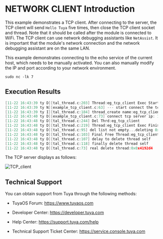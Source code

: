 # NETWORK CLIENT Introduction

This example demonstrates a TCP client. After connecting to the server, the TCP client will send `Hello Tuya` five times, then close the TCP client socket and thread. Note that it should be called after the module is connected to WiFi. The TCP client can use network debugging assistants like `NetAssist`. It is important that the module's network connection and the network debugging assistant are on the same LAN.

This example demonstrates connecting to the echo service of the current host, which needs to be manually activated. You can also manually modify the IP and port according to your network environment.
```
sudo nc -lk 7
```

## Execution Results
```c
[11-22 16:43:39 ty D][tal_thread.c:203] Thread:eg_tcp_client Exec Start. Set to Running Stat
[11-22 16:43:39 ty N][example_tcp_client.c:63] --- start connect the tcp server 127.0.0.1 port 7
[11-22 16:43:39 ty I][tal_thread.c:184] thread_create name:eg_tcp_client,stackDepth:3072,totalstackDepth:42496,priority:3
[11-22 16:43:40 ty D][example_tcp_client.c:73] connect tcp server ip: 127.0.0.1, port: 7
[11-22 16:43:48 ty D][tal_thread.c:244] Del Thrd:eg_tcp_client
[11-22 16:43:48 ty D][tal_thread.c:219] Thread:eg_tcp_client Exec Finish. Set to Del Stat
[11-22 16:43:48 ty D][tal_thread.c:95] del list not empty...deleting 0x42fc00, next 0x42fd88
[11-22 16:43:48 ty D][tal_thread.c:103] Final Free Thread:eg_tcp_client, is_self:1
[11-22 16:43:48 ty D][tal_thread.c:107] delay to delete thread self
[11-22 16:43:48 ty D][tal_thread.c:118] finally delete thread self
[11-22 16:43:48 ty D][tal_thread.c:73] real delete thread:0x0x4192d4
```

The TCP server displays as follows:

![TCP_client](https://images.tuyacn.com/fe-static/docs/img/d0f49c56-bced-4efa-b61d-8a828eb36273.png)

## Technical Support

You can obtain support from Tuya through the following methods:

- TuyaOS Forum: https://www.tuyaos.com

- Developer Center: https://developer.tuya.com

- Help Center: https://support.tuya.com/help

- Technical Support Ticket Center: https://service.console.tuya.com